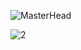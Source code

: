 ![MasterHead](https://user-images.githubusercontent.com/19890852/122103040-cedf1800-ce1e-11eb-97d8-b7dfaea706b8.jpg)

![2](https://user-images.githubusercontent.com/19890852/122103796-ab689d00-ce1f-11eb-9705-b2d7b5dd2c5b.jpg)

